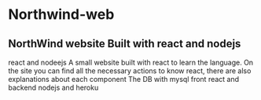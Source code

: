 # Northwind-web
## NorthWind website Built with react and nodejs
react and nodeejs
A small website built with react to learn the language.
On the site you can find all the necessary actions to know react, there are also explanations about each component
The DB with mysql
front react and backend nodejs and heroku
